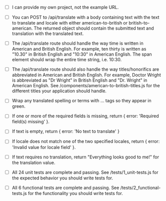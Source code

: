 * [ ] I can provide my own project, not the example URL.

* [ ] You can POST to /api/translate with a body containing text with the text to translate and locale with either american-to-british or british-to-american. The returned object should contain the submitted text and translation with the translated text.

* [ ] The /api/translate route should handle the way time is written in American and British English. For example, ten thirty is written as "10.30" in British English and "10:30" in American English. The span element should wrap the entire time string, i.e. <span class="highlight">10:30</span>.

* [ ] The /api/translate route should also handle the way titles/honorifics are abbreviated in American and British English. For example, Doctor Wright is abbreviated as "Dr Wright" in British English and "Dr. Wright" in American English. See /components/american-to-british-titles.js for the different titles your application should handle.

* [ ] Wrap any translated spelling or terms with <span class="highlight">...</span> tags so they appear in green.

* [ ] If one or more of the required fields is missing, return { error: 'Required field(s) missing' }.

* [ ] If text is empty, return { error: 'No text to translate' }

* [ ] If locale does not match one of the two specified locales, return { error: 'Invalid value for locale field' }.

* [ ] If text requires no translation, return "Everything looks good to me!" for the translation value.

* [ ] All 24 unit tests are complete and passing. See /tests/1_unit-tests.js for the expected behavior you should write tests for.

* [ ] All 6 functional tests are complete and passing. See /tests/2_functional-tests.js for the functionality you should write tests for.